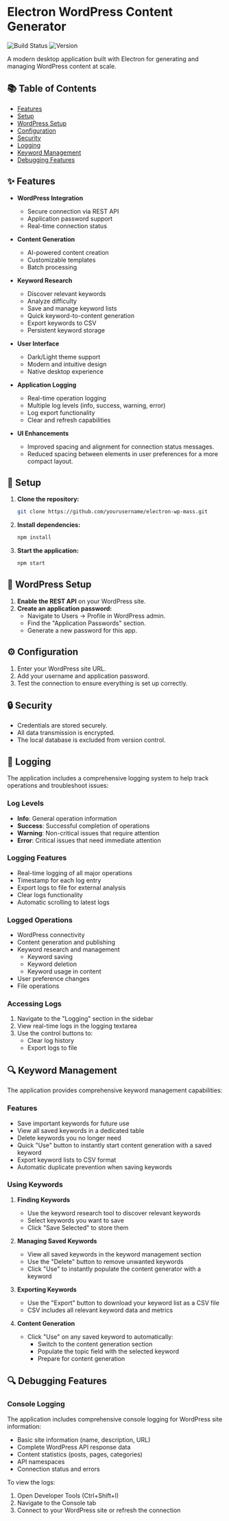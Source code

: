 # Electron WordPress Content Generator

![Build Status](https://img.shields.io/badge/build-passing-brightgreen) ![Version](https://img.shields.io/badge/version-1.0-blue)

A modern desktop application built with Electron for generating and managing WordPress content at scale.

## 📚 Table of Contents
- [Features](#features)
- [Setup](#setup)
- [WordPress Setup](#wordpress-setup)
- [Configuration](#configuration)
- [Security](#security)
- [Logging](#logging)
- [Keyword Management](#keyword-management)
- [Debugging Features](#debugging-features)

## ✨ Features

- **WordPress Integration**
  - Secure connection via REST API
  - Application password support
  - Real-time connection status

- **Content Generation**
  - AI-powered content creation
  - Customizable templates
  - Batch processing

- **Keyword Research**
  - Discover relevant keywords
  - Analyze difficulty
  - Save and manage keyword lists
  - Quick keyword-to-content generation
  - Export keywords to CSV
  - Persistent keyword storage

- **User Interface**
  - Dark/Light theme support
  - Modern and intuitive design
  - Native desktop experience

- **Application Logging**
  - Real-time operation logging
  - Multiple log levels (info, success, warning, error)
  - Log export functionality
  - Clear and refresh capabilities

- **UI Enhancements**
    - Improved spacing and alignment for connection status messages.
    - Reduced spacing between elements in user preferences for a more compact layout.

## 🚀 Setup

1. **Clone the repository:**
   ```bash
   git clone https://github.com/yourusername/electron-wp-mass.git
   ```

2. **Install dependencies:**
   ```bash
   npm install
   ```

3. **Start the application:**
   ```bash
   npm start
   ```

## 🔧 WordPress Setup

1. **Enable the REST API** on your WordPress site.
2. **Create an application password:**
   - Navigate to Users → Profile in WordPress admin.
   - Find the "Application Passwords" section.
   - Generate a new password for this app.

## ⚙️ Configuration

1. Enter your WordPress site URL.
2. Add your username and application password.
3. Test the connection to ensure everything is set up correctly.

## 🔒 Security

- Credentials are stored securely.
- All data transmission is encrypted.
- The local database is excluded from version control.

## 📝 Logging

The application includes a comprehensive logging system to help track operations and troubleshoot issues:

### Log Levels
- **Info**: General operation information
- **Success**: Successful completion of operations
- **Warning**: Non-critical issues that require attention
- **Error**: Critical issues that need immediate attention

### Logging Features
- Real-time logging of all major operations
- Timestamp for each log entry
- Export logs to file for external analysis
- Clear logs functionality
- Automatic scrolling to latest logs

### Logged Operations
- WordPress connectivity
- Content generation and publishing
- Keyword research and management
  - Keyword saving
  - Keyword deletion
  - Keyword usage in content
- User preference changes
- File operations

### Accessing Logs
1. Navigate to the "Logging" section in the sidebar
2. View real-time logs in the logging textarea
3. Use the control buttons to:
   - Clear log history
   - Export logs to file

## 🔍 Keyword Management

The application provides comprehensive keyword management capabilities:

### Features
- Save important keywords for future use
- View all saved keywords in a dedicated table
- Delete keywords you no longer need
- Quick "Use" button to instantly start content generation with a saved keyword
- Export keyword lists to CSV format
- Automatic duplicate prevention when saving keywords

### Using Keywords
1. **Finding Keywords**
   - Use the keyword research tool to discover relevant keywords
   - Select keywords you want to save
   - Click "Save Selected" to store them

2. **Managing Saved Keywords**
   - View all saved keywords in the keyword management section
   - Use the "Delete" button to remove unwanted keywords
   - Click "Use" to instantly populate the content generator with a keyword

3. **Exporting Keywords**
   - Use the "Export" button to download your keyword list as a CSV file
   - CSV includes all relevant keyword data and metrics

4. **Content Generation**
   - Click "Use" on any saved keyword to automatically:
     - Switch to the content generation section
     - Populate the topic field with the selected keyword
     - Prepare for content generation

## 🔍 Debugging Features

### Console Logging
The application includes comprehensive console logging for WordPress site information:
- Basic site information (name, description, URL)
- Complete WordPress API response data
- Content statistics (posts, pages, categories)
- API namespaces
- Connection status and errors

To view the logs:
1. Open Developer Tools (Ctrl+Shift+I)
2. Navigate to the Console tab
3. Connect to your WordPress site or refresh the connection
